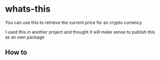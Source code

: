 # whats-this

You can use this to retrieve the current price for an crypto currency

I used this in another project and thought it will make sense 
to publish this as an own package 

## How to